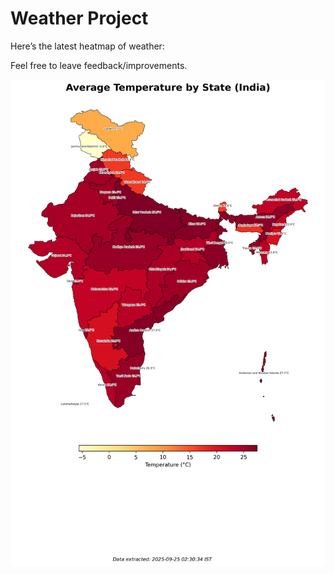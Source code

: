 # Weather Project

Here’s the latest heatmap of weather:

Feel free to leave feedback/improvements.

![India Heatmap](docs/assets/india_heatmap.png?v=D45BF4)
